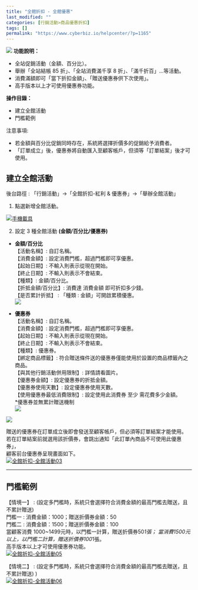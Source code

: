 ```yaml
---
title: "全館折扣 - 全館優惠"
last_modified: ""
categories: [行銷活動>商品優惠折扣]
tags: []
permalink: "https://www.cyberbiz.io/helpcenter/?p=1165"
---
```


![](https://www.cyberbiz.io/support/wp-content/uploads/全版本.png) **功能說明：**  

* 全站促銷活動（金額、百分比）。
* 舉辦「全站結帳 85 折」、「全站消費滿千享 8 折」、「滿千折百」…等活動。
* 消費滿額即可「當下折扣金額」、「贈送優惠券供下次使用」。
* 高手版本以上才可使用優惠券功能。

**操作目錄：**

* 建立全館活動
* 門檻範例

注意事項:  

* 若金額與百分比促銷同時存在，系統將選擇折價多的促銷給予消費者。
* 「訂單成立」後，優惠券將自動匯入至顧客帳戶，但須等「訂單結案」後才可使用。



## 建立全館活動


後台路徑 : 「行銷活動」→「全館折扣-紅利 & 優惠券」→「舉辦全館活動」  


1. 點選新增全館活動。  

[![手機載具](https://www.cyberbiz.io/support/wp-content/uploads/全館折扣-全館活動01.png)](https://www.cyberbiz.io/support/wp-content/uploads/全館折扣-全館活動01.png)



2. 設定 3 種全館活動 **(金額/百分比/優惠券)**   


* **金額/百分比**  
【活動名稱】: 自訂名稱。  
【消費金額】: 設定消費門檻，超過門檻即可享優惠。  
【起始日期】: 不輸入則表示從現在開始。  
【終止日期】: 不輸入則表示不會結束。  
【種類】: 金額/百分比。  
【折抵金額/百分比】: 消費達 消費金額 即可折扣多少錢。  
【是否累計折抵】 : 「種類 : 金額」可開啟累積優惠。  
[![](https://www.cyberbiz.io/support/wp-content/uploads/全館折扣-全館活動02.png)](https://www.cyberbiz.io/support/wp-content/uploads/全館折扣-全館活動02.png)  

* **優惠券**  
【活動名稱】: 自訂名稱。  
【消費金額】: 設定消費門檻，超過門檻即可享優惠。  
【起始日期】: 不輸入則表示從現在開始。  
【終止日期】: 不輸入則表示不會結束。  
【種類】: 優惠券。  
【綁定商品標籤】: 符合贈送條件送的優惠券僅能使用於設置的商品標籤內之商品。  
【與其他行銷活動併用限制】: 詳情請看圖片。  
【優惠券金額】: 設定優惠券的折抵金額。  
【優惠券使用天數】: 設定優惠券使用天數。  
【使用優惠券最低消費限制】: 設定使用此消費券 至少 需花費多少金額。  
*優惠券並無累計贈送機制  
[![](https://www.cyberbiz.io/support/wp-content/uploads/全館折扣-全館活動03.png)](https://www.cyberbiz.io/support/wp-content/uploads/全館折扣-全館活動03.png)  



![](https://www.cyberbiz.io/support/wp-content/uploads/fountain-pen.png)

贈送的優惠券在訂單成立後即會發送至顧客帳戶，但必須等訂單結案才能使用。  
若在訂單結案前就選用該折價券，會跳出通知「此訂單內商品不可使用此優惠券」，  
顧客前台優惠券呈現畫面如下。  
[![全館折扣-全館活動03](https://www.cyberbiz.io/support/wp-content/uploads/全館折扣-全館活動04.png)](https://www.cyberbiz.io/support/wp-content/uploads/全館折扣-全館活動04.png)



* * *

## 門檻範例


【情境一】 : (設定多門檻時，系統只會選擇符合消費金額的最高門檻去贈送，且不累計贈送)  
門檻一 : 消費金額：1000；贈送折價券金額：50  
門檻二 : 消費金額：1500；贈送折價券金額：100  
當顧客消費 1000~1499元時，以門檻一計算，贈送折價券50*1張； 當消費1500元以上，以門檻二計算，贈送折價券100*1張。  
高手版本以上才可使用優惠券功能。  
[![全館折扣-全館活動05](https://www.cyberbiz.io/support/wp-content/uploads/全館折扣-全館活動05.png)](https://www.cyberbiz.io/support/wp-content/uploads/全館折扣-全館活動05.png)  

【情境二】 : (設定多門檻時，系統只會選擇符合消費金額的最高門檻去贈送，且不累計贈送) )  
[![全館折扣-全館活動06](https://www.cyberbiz.co/support/wp-content/uploads/2020/06/全館優惠門檻說明9.png)](https://www.cyberbiz.co/support/wp-content/uploads/2020/06/全館優惠門檻說明9.png)

